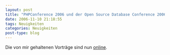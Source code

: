 ```yaml
---
layout: post
title: "PHPConference 2006 und der Open Source Database Conference 2006"
date: 2006-11-10 21:18:55
tags: Neuigkeiten
categories: Neuigkeiten
post-type: blog
---
```

Die von mir gehaltenen Vorträge sind nun <a href="http://www.soebes.de/public/lectures.de.html"  title="online.">online</a>.
